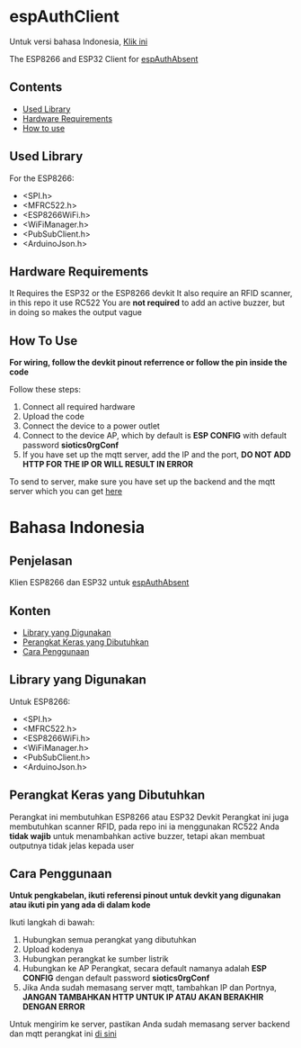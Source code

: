 # espAuthClient

Untuk versi bahasa Indonesia, [Klik ini](#bahasa-indonesia)

The ESP8266 and ESP32 Client for [espAuthAbsent](https://github.com/Cydnirn/espAuthAbsent)

## Contents

- [Used Library](#used-library)
- [Hardware Requirements](#hardware-requirements)
- [How to use](#how-to-use)

## Used Library

For the ESP8266:
-  <SPI.h>
- <MFRC522.h>
- <ESP8266WiFi.h>
- <WiFiManager.h>
- <PubSubClient.h>
- <ArduinoJson.h>

## Hardware Requirements

It Requires the ESP32 or the ESP8266 devkit
It also require an RFID scanner, in this repo it use RC522
You are **not required** to add an active buzzer, but in doing so makes the output vague

## How To Use

**For wiring, follow the devkit pinout referrence or follow the pin inside the code**

Follow these steps:

1. Connect all required hardware
2. Upload the code 
3. Connect the device to a power outlet
4. Connect to the device AP, which by default is **ESP CONFIG** with default password **siotics0rgConf**
5. If you have set up the mqtt server, add the IP and the port, **DO NOT ADD HTTP FOR THE IP OR WILL RESULT IN ERROR**

To send to server, make sure you have set up the backend and the mqtt server which you can get [here](https://github.com/Cydnirn/espAuthAbsent)

# Bahasa Indonesia

## Penjelasan

Klien ESP8266 dan ESP32 untuk [espAuthAbsent](https://github.com/Cydnirn/espAuthAbsent)

## Konten

- [Library yang Digunakan](#library-yang-digunakan)
- [Perangkat Keras yang Dibutuhkan](#perangkat-keras-yang-dibutuhkan)
- [Cara Penggunaan](#cara-penggunaan)

## Library yang Digunakan

Untuk ESP8266:
-  <SPI.h>
- <MFRC522.h>
- <ESP8266WiFi.h>
- <WiFiManager.h>
- <PubSubClient.h>
- <ArduinoJson.h>

## Perangkat Keras yang Dibutuhkan

Perangkat ini membutuhkan ESP8266 atau ESP32 Devkit
Perangkat ini juga membutuhkan scanner RFID, pada repo ini ia menggunakan RC522
Anda **tidak wajib** untuk menambahkan active buzzer, tetapi akan membuat outputnya tidak jelas kepada user

## Cara Penggunaan

**Untuk pengkabelan, ikuti referensi pinout untuk devkit yang digunakan atau ikuti pin yang ada di dalam kode**

Ikuti langkah di bawah:

1. Hubungkan semua perangkat yang dibutuhkan
2. Upload kodenya
3. Hubungkan perangkat ke sumber listrik
4. Hubungkan ke AP Perangkat, secara default namanya adalah **ESP CONFIG** dengan default password **siotics0rgConf**
5. Jika Anda sudah memasang server mqtt, tambahkan IP dan Portnya, **JANGAN TAMBAHKAN HTTP UNTUK IP ATAU AKAN BERAKHIR DENGAN ERROR**

Untuk mengirim ke server, pastikan Anda sudah memasang server backend dan mqtt perangkat ini [di sini](https://github.com/Cydnirn/espAuthAbsent)
